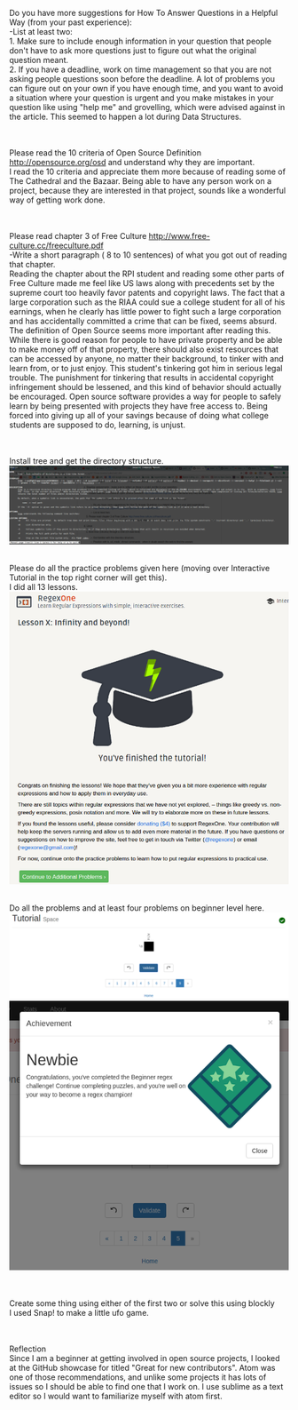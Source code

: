 Do you have more suggestions for How To Answer Questions in a Helpful Way (from your past experience):
<br>-List at least two:
<br>1. Make sure to include enough information in your question that people don't have to ask more questions
just to figure out what the original question meant.
<br>2. If you have a deadline, work on time management so that you are not asking people questions soon before the deadline.
A lot of problems you can figure out on your own if you have enough time, and you want to avoid a situation where your question
is urgent and you make mistakes in your question like using "help me" and grovelling, which were advised against in the article.
This seemed to happen a lot during Data Structures.

<br><br>Please read the 10 criteria of Open Source Definition http://opensource.org/osd and understand why they are important.
<br>I read the 10 criteria and appreciate them more because of reading some of The Cathedral and the Bazaar. Being able to have any person work on a project, because they are interested in that project, sounds like a wonderful way of getting work done.

<br><br>Please read chapter 3 of Free Culture http://www.free-culture.cc/freeculture.pdf
<br>-Write a short paragraph ( 8 to 10 sentences) of what you got out of reading that chapter.
<br>Reading the chapter about the RPI student and reading some other parts of Free Culture made me feel like US laws along with precedents set by the supreme court too heavily favor patents and copyright laws. The fact that a large corporation such as the RIAA could sue a college student for all of his earnings, when he clearly has little power to fight such a large corporation and has accidentally committed a crime that can be fixed, seems absurd. The definition of Open Source seems more important after reading this. While there is good reason for people to have private property and be able to make money off of that property, there should also exist resources that can be accessed by anyone, no matter their background, to tinker with and learn from, or to just enjoy. This student's tinkering got him in serious legal trouble. The punishment for tinkering that results in accidental copyright infringement should be lessened, and this kind of behavior should actually be encouraged. Open source software provides a way for people to safely learn by being presented with projects they have free access to. Being forced into giving up all of your savings because of doing what college students are supposed to do, learning, is unjust.

<br><br>Install tree and get the directory structure.
![screenshot](screenshot-area-2017-01-20-134522.png)

<br>Please do all the practice problems given here (moving over Interactive Tutorial in the top right corner will get this).
<br>I did all 13 lessons.
![regex](screenshot-area-2017-01-20-193454.png)

<br>Do all the problems and at least four problems on beginner level here.
![more regex](screenshot-area-2017-01-20-200605.png)
![beginner problems](screenshot-area-2017-01-20-202130.png)

<br><br>Create some thing using either of the first two or solve this using blockly
<br>I used Snap! to make a little ufo game.

<br><br>Reflection
<br>Since I am a beginner at getting involved in open source projects, I looked at the GitHub showcase for titled "Great for new contributors". Atom was one of those recommendations, and unlike some projects it has lots of issues so I should be able to find one that I work on. I use sublime as a text editor so I would want to familiarize myself with atom first.
